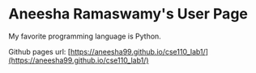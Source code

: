 # Aneesha Ramaswamy's User Page

My favorite programming language is Python.

Github pages url: [https://aneesha99.github.io/cse110_lab1/](https://aneesha99.github.io/cse110_lab1/)